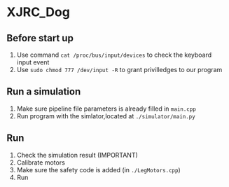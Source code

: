 # XJRC_Dog
## Before start up
1. Use command `cat /proc/bus/input/devices` to check the keyboard input event
2. Use `sudo chmod 777 /dev/input -R` to grant privilledges to our program

## Run a simulation
1. Make sure pipeline file parameters is already filled in `main.cpp`
2. Run program with the simlator,located at `./simulator/main.py`
## Run
1. Check the simulation result (IMPORTANT)
2. Calibrate motors
3. Make sure the safety code is added (in `./LegMotors.cpp`)
4. Run
